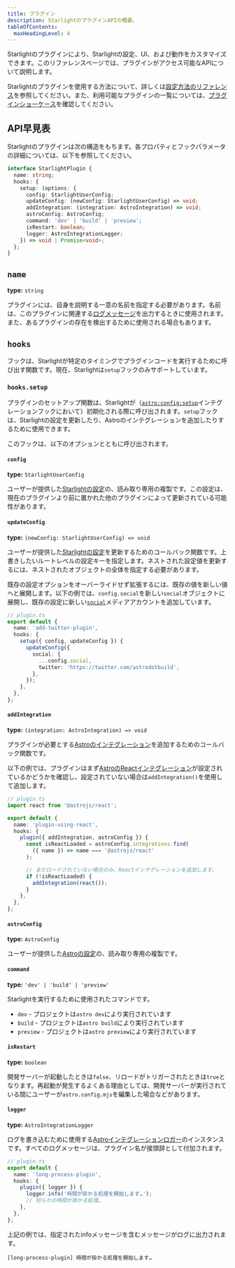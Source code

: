 ```yaml
---
title: プラグイン
description: StarlightのプラグインAPIの概要。
tableOfContents:
  maxHeadingLevel: 4
---
```


Starlightのプラグインにより、Starlightの設定、UI、および動作をカスタマイズできます。このリファレンスページでは、プラグインがアクセス可能なAPIについて説明します。

Starlightのプラグインを使用する方法について、詳しくは[設定方法のリファレンス](/ja/reference/configuration/#plugins)を参照してください。また、利用可能なプラグインの一覧については、[プラグインショーケース](/ja/resources/plugins/)を確認してください。

## API早見表

Starlightのプラグインは次の構造をもちます。各プロパティとフックパラメータの詳細については、以下を参照してください。

```ts
interface StarlightPlugin {
  name: string;
  hooks: {
    setup: (options: {
      config: StarlightUserConfig;
      updateConfig: (newConfig: StarlightUserConfig) => void;
      addIntegration: (integration: AstroIntegration) => void;
      astroConfig: AstroConfig;
      command: 'dev' | 'build' | 'preview';
      isRestart: boolean;
      logger: AstroIntegrationLogger;
    }) => void | Promise<void>;
  };
}
```

## `name`

**type:** `string`

プラグインには、自身を説明する一意の名前を指定する必要があります。名前は、このプラグインに関連する[ログメッセージ](#logger)を出力するときに使用されます。また、あるプラグインの存在を検出するために使用される場合もあります。

## `hooks`

フックは、Starlightが特定のタイミングでプラグインコードを実行するために呼び出す関数です。現在、Starlightは`setup`フックのみサポートしています。

### `hooks.setup`

プラグインのセットアップ関数は、Starlightが（[`astro:config:setup`](https://docs.astro.build/ja/reference/integrations-reference/#astroconfigsetup)インテグレーションフックにおいて）初期化される際に呼び出されます。`setup`フックは、Starlightの設定を更新したり、Astroのインテグレーションを追加したりするために使用できます。

このフックは、以下のオプションとともに呼び出されます。

#### `config`

**type:** `StarlightUserConfig`

ユーザーが提供した[Starlightの設定](/ja/reference/configuration)の、読み取り専用の複製です。この設定は、現在のプラグインより前に置かれた他のプラグインによって更新されている可能性があります。

#### `updateConfig`

**type:** `(newConfig: StarlightUserConfig) => void`

ユーザーが提供した[Starlightの設定](/ja/reference/configuration/)を更新するためのコールバック関数です。上書きしたいルートレベルの設定キーを指定します。ネストされた設定値を更新するには、ネストされたオブジェクトの全体を指定する必要があります。

既存の設定オプションをオーバーライドせず拡張するには、既存の値を新しい値へと展開します。以下の例では、`config.social`を新しい`social`オブジェクトに展開し、既存の設定に新しい[`social`](/ja/reference/configuration/#social)メディアアカウントを追加しています。

```ts {6-11}
// plugin.ts
export default {
  name: 'add-twitter-plugin',
  hooks: {
    setup({ config, updateConfig }) {
      updateConfig({
        social: {
          ...config.social,
          twitter: 'https://twitter.com/astrodotbuild',
        },
      });
    },
  },
};
```

#### `addIntegration`

**type:** `(integration: AstroIntegration) => void`

プラグインが必要とする[Astroのインテグレーション](https://docs.astro.build/ja/reference/integrations-reference/)を追加するためのコールバック関数です。

以下の例では、プラグインはまず[AstroのReactインテグレーション](https://docs.astro.build/ja/guides/integrations-guide/react/)が設定されているかどうかを確認し、設定されていない場合は`addIntegration()`を使用して追加します。

```ts {14} "addIntegration,"
// plugin.ts
import react from '@astrojs/react';

export default {
  name: 'plugin-using-react',
  hooks: {
    plugin({ addIntegration, astroConfig }) {
      const isReactLoaded = astroConfig.integrations.find(
        ({ name }) => name === '@astrojs/react'
      );

      // まだロードされていない場合のみ、Reactインテグレーションを追加します。
      if (!isReactLoaded) {
        addIntegration(react());
      }
    },
  },
};
```

#### `astroConfig`

**type:** `AstroConfig`

ユーザーが提供した[Astroの設定](https://docs.astro.build/ja/reference/configuration-reference/)の、読み取り専用の複製です。

#### `command`

**type:** `'dev' | 'build' | 'preview'`

Starlightを実行するために使用されたコマンドです。

- `dev` - プロジェクトは`astro dev`により実行されています
- `build` - プロジェクトは`astro build`により実行されています
- `preview` - プロジェクトは`astro preview`により実行されています

#### `isRestart`

**type:** `boolean`

開発サーバーが起動したときは`false`、リロードがトリガーされたときは`true`となります。再起動が発生するよくある理由としては、開発サーバーが実行されている間にユーザーが`astro.config.mjs`を編集した場合などがあります。

#### `logger`

**type:** `AstroIntegrationLogger`

ログを書き込むために使用する[Astroインテグレーションロガー](https://docs.astro.build/ja/reference/integrations-reference/#astrointegrationlogger)のインスタンスです。すべてのログメッセージは、プラグイン名が接頭辞として付加されます。

```ts {6}
// plugin.ts
export default {
  name: 'long-process-plugin',
  hooks: {
    plugin({ logger }) {
      logger.info('時間が掛かる処理を開始します…');
      // 何らかの時間が掛かる処理…
    },
  },
};
```

上記の例では、指定されたinfoメッセージを含むメッセージがログに出力されます。

```shell
[long-process-plugin] 時間が掛かる処理を開始します…
```
